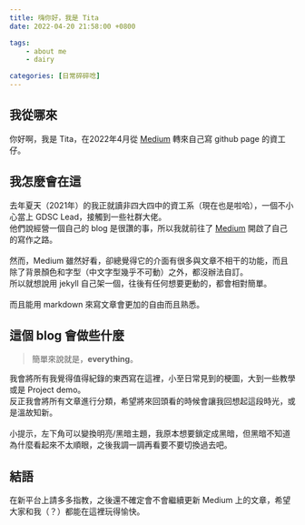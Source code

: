 ```yaml
---
title: 嗨你好，我是 Tita
date: 2022-04-20 21:58:00 +0800

tags: 
    - about me
    - dairy

categories: [日常碎碎唸]
---
```


## 我從哪來
你好啊，我是 Tita，在2022年4月從 [Medium] 轉來自己寫 github page 的資工仔。<br>

## 我怎麼會在這
去年夏天（2021年）的我正就讀非四大四中的資工系（現在也是啦哈），一個不小心當上 GDSC Lead，接觸到一些社群大佬。<br>
他們說經營一個自己的 blog 是很讚的事，所以我就前往了 [Medium] 開啟了自己的寫作之路。
<br><br>
然而，Medium 雖然好看，卻總覺得它的介面有很多與文章不相干的功能，而且除了背景顏色和字型（中文字型幾乎不可動）之外，都沒辦法自訂。<br>
所以就想說用 jekyll 自己架一個，往後有任何想要更動的，都會相對簡單。
<br><br>
而且能用 markdown 來寫文章會更加的自由而且熟悉。

## 這個 blog 會做些什麼

> 簡單來說就是，**everything**。

我會將所有我覺得值得紀錄的東西寫在這裡，小至日常見到的梗圖，大到一些教學或是 Project demo。<br>
反正我會將所有文章進行分類，希望將來回頭看的時候會讓我回想起這段時光，或是溫故知新。
<br><br>
小提示，左下角可以變換明亮/黑暗主題，我原本想要鎖定成黑暗，但黑暗不知道為什麼看起來不太順眼，之後我調一調再看要不要切換過去吧。

## 結語
在新平台上請多多指教，之後還不確定會不會繼續更新 Medium 上的文章，希望大家和我（？）都能在這裡玩得愉快。

[Medium]: https://medium.com/@TitaLiu
